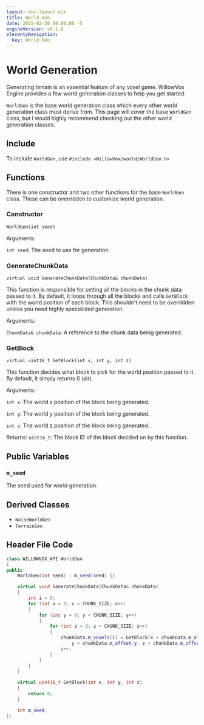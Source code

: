 ```yaml
---
layout: doc-layout.njk
title: World Gen
date: 2025-02-20 00:00:00 -5
engineVersion: v0.1.0
eleventyNavigation:
  key: World Gen
---
```


# World Generation
Generating terrain is an essential feature of any voxel game. WillowVox Engine provides a few world generation classes to help you get started.

`WorldGen` is the base world generation class which every other world generation class must derive from. This page will cover the base `WorldGen` class, but I would highly recommend checking out the other world generation classes.

## Include
To include `WorldGen`, use `#include <WillowVox/world/WorldGen.h>`

## Functions
There is one constructor and two other functions for the base `WorldGen` class. These can be overridden to customize world generation.

### Constructor
`WorldGen(int seed)`

Arguments:

`int seed`: The seed to use for generation.

### GenerateChunkData
`virtual void GenerateChunkData(ChunkData& chunkData)`

This function is responsible for setting all the blocks in the chunk data passed to it. By default, it loops through all the blocks and calls `GetBlock` with the world position of each block. This shouldn't need to be overridden unless you need highly specialized generation.

Arguments:

`ChunkData& chunkData`: A reference to the chunk data being generated.

### GetBlock
`virtual uint16_t GetBlock(int x, int y, int z)`

This function decides what block to pick for the world position passed to it. By default, it simply returns 0 (air).

Arguments:

`int x`: The world x position of the block being generated.

`int y`: The world y position of the block being generated.

`int z`: The world z position of the block being generated.

Returns: `uint16_t`: The block ID of the block decided on by this function.

## Public Variables
### `m_seed`
The seed used for world generation.

## Derived Classes
- `NoiseWorldGen`
- `TerrainGen`

## Header File Code
```cpp
class WILLOWVOX_API WorldGen
{
public:
    WorldGen(int seed) : m_seed(seed) {}

    virtual void GenerateChunkData(ChunkData& chunkData)
    {
        int i = 0;
        for (int x = 0; x < CHUNK_SIZE; x++)
        {
            for (int y = 0; y < CHUNK_SIZE; y++)
            {
                for (int z = 0; z < CHUNK_SIZE; z++)
                {
                    chunkData.m_voxels[i] = GetBlock(x + chunkData.m_offset.x, 
                        y + chunkData.m_offset.y, z + chunkData.m_offset.z);
                    i++;
                }
            }
        }
    }

    virtual uint16_t GetBlock(int x, int y, int z)
    {
        return 0;
    }

    int m_seed;
};
```